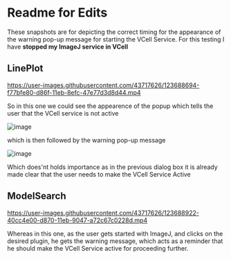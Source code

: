# Readme for Edits


These snapshots are for depicting the correct timing for the appearance of the warning pop-up message for starting the VCell Service.
For this testing I have **stopped my ImageJ service in VCell**

## LinePlot
https://user-images.githubusercontent.com/43717626/123688694-f77bfe80-d86f-11eb-8efc-47e77d3d8d44.mp4

So in this one we could see the appearence of the popup which tells the user that the VCell service is not active 

![image](https://user-images.githubusercontent.com/43717626/123689981-7d4c7980-d871-11eb-887d-5f943dc1903b.png)

which is then followed by the warning pop-up message 

![image](https://user-images.githubusercontent.com/43717626/123690339-de744d00-d871-11eb-844c-148c92d4a715.png)

Which does'nt holds importance as in the previous dialog box it is already made clear that the user needs to make the VCell Service Active

## ModelSearch

https://user-images.githubusercontent.com/43717626/123688922-40cc4e00-d870-11eb-9047-a72c67c0228d.mp4

Whereas in this one, as the user gets started with ImageJ, and clicks on the desired plugin, he gets the warning message, which acts as a reminder that he should make the VCell Service active for proceeding further.



